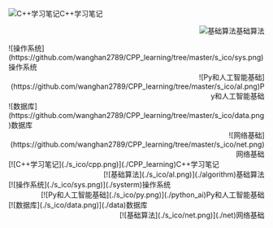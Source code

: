 ![C++学习笔记](https://github.com/wanghan2789/CPP_learning/tree/master/s_ico/cpp.png)C++学习笔记   <div align="right">![基础算法](https://github.com/wanghan2789/CPP_learning/tree/master/s_ico/al.png)基础算法

<div align="left">![操作系统](https://github.com/wanghan2789/CPP_learning/tree/master/s_ico/sys.png)操作系统</div>   <div align="right">![Py和人工智能基础](https://github.com/wanghan2789/CPP_learning/tree/master/s_ico/al.png)Py和人工智能基础</div> 

 <div align="left">![数据库](https://github.com/wanghan2789/CPP_learning/tree/master/s_ico/data.png)数据库</div>   <div align="right">![网络基础](https://github.com/wanghan2789/CPP_learning/tree/master/s_ico/net.png)网络基础</div> 



 <div align="left">[![C++学习笔记](./s_ico/cpp.png)](./CPP_learning)C++学习笔记</div>   <div align="right">[![基础算法](./s_ico/al.png)](./algorithm)基础算法</div>

 <div align="left">[![操作系统](./s_ico/sys.png)](./systerm)操作系统</div>   <div align="right">[![Py和人工智能基础](./s_ico/py.png)](./python_ai)Py和人工智能基础</div>

  <div align="left">[![数据库](./s_ico/data.png)](./data)数据库</div>   <div align="right">[![基础算法](./s_ico/net.png)](./net)网络基础</div>
